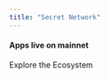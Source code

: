 ```yaml
---
title: "Secret Network"
---
```


<!-- Home Hero-->
<column class="new-home__cover " mode="full">
  <block class="new-home__cover__full-w">
  <new-home-hero></new-home-hero>
  </block>
</column>

<!-- Logo Carousel -->

<logo-carousel></logo-carousel>

<column class=" spacer-s " >
  <block>
    <new-home-contracts></new-home-contracts>
  </block>
</column>

<!-- Controlls  -->
<column number="2" class="page-developers__horizontal-scroll ">
<block class="new-home__block-header">

#### Apps live on mainnet

</block>
<block class="justify-right">
<scroll-horizontal></scroll-horizontal>
</block>
</column>

<!-- Horizontal Scroll -->
<column class="page-developers__cool-stuff  horizontal-slider" mode="full">
  <block >
    <developers-cool-stuff></developers-cool-stuff>
  </block>
</column>

<column>
  <block style="text-align:center" class="new-home__side-spacer"> 
    <btn class="no-arrow new-home__slider-btn" url="../ecosystem/dapps" >Explore the Ecosystem</btn>
  </block>
</column>

<column class="spacer-s">
  <block>
    <new-home-call-action>
    </new-home-call-action>
  </block>
</column>

<column  class="new-home__bg__top">
  <block class="no-padding">
  <new-home-announcement location="top" />
  </block>
</column>

<!-- Blog cards -->
<column class=" new-home__bg">
  <block>
    <new-blog-latest-posts class="latest-blog-cards"></new-blog-latest-posts>
  </block>
</column>

<!-- Home featured media -->
<column class="new-home__bg__bottom space-top new-home__block-header">
  <block>
    <!--<new-home-featured-media /> CMS: Home - Featured Media -->
    <!-- NewMediaFeaturedHomeV2 -->
    <new-media-featured-home-v2 >
    </new-media-featured-home-v2>
  </block>
</column>

<column class="spacer-s">
  <block>
    <new-home-mission>
    </new-home-mission>
  </block>
</column>

<!-- General CTAs -->
<column class="spacer-s" number="3" number-m="2" number-s="1">
  <block >
    <general-ctas id="get-started"></general-ctas>
  </block>
  <block >
    <general-ctas id="build-on-secret"></general-ctas>
  </block>
  <block >
    <general-ctas id="join-the-community"></general-ctas>
  </block>
</column >
